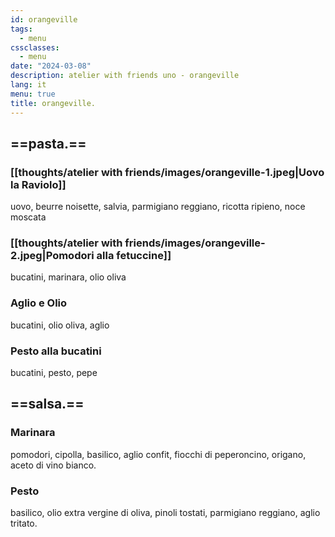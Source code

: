 ```yaml
---
id: orangeville
tags:
  - menu
cssclasses:
  - menu
date: "2024-03-08"
description: atelier with friends uno - orangeville
lang: it
menu: true
title: orangeville.
---
```


## ==pasta.==

### [[thoughts/atelier with friends/images/orangeville-1.jpeg|Uovo la Raviolo]]

uovo, beurre noisette, salvia, parmigiano reggiano, ricotta ripieno, noce moscata

<!-- sage, brown butter, parmigiano reggiano, ricotta, nutmeg -->

### [[thoughts/atelier with friends/images/orangeville-2.jpeg|Pomodori alla fetuccine]]

bucatini, marinara, olio oliva

### Aglio e Olio

bucatini, olio oliva, aglio

### Pesto alla bucatini

bucatini, pesto, pepe

## ==salsa.==

### Marinara

pomodori, cipolla, basilico, aglio confit, fiocchi di peperoncino, origano, aceto di vino bianco.

<!-- san marzano tomatoes, onion, basil, garlic confit, chilli flakes, oregano, white wine vinegar -->

### Pesto

basilico, olio extra vergine di oliva, pinoli tostati, parmigiano reggiano, aglio tritato.

<!-- basil, extra virgin olive oil, toasted pine nuts, parmigiano reggiano, minced garlic -->
